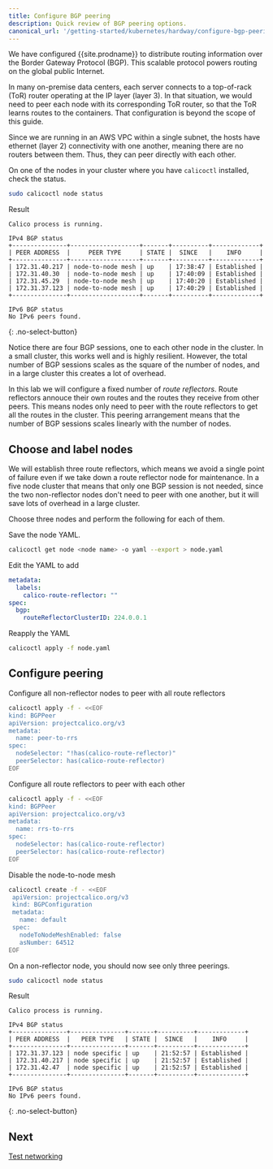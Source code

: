 ```yaml
---
title: Configure BGP peering
description: Quick review of BGP peering options. 
canonical_url: '/getting-started/kubernetes/hardway/configure-bgp-peering'
---
```


We have configured {{site.prodname}} to distribute routing information over the
Border Gateway Protocol (BGP). This scalable protocol powers routing on the global
public Internet.

In many on-premise data centers, each server connects to a top-of-rack (ToR) router
operating at the IP layer (layer 3). In that situation, we would need to peer each node
with its corresponding ToR router, so that the ToR learns routes to the containers. That
configuration is beyond the scope of this guide.

Since we are running in an AWS VPC within a single subnet, the hosts have ethernet (layer 2)
connectivity with one another, meaning there are no routers between them. Thus, they can peer
directly with each other.

On one of the nodes in your cluster where you have `calicoctl` installed, check the status.

```bash
sudo calicoctl node status
```

Result

```
Calico process is running.

IPv4 BGP status
+---------------+-------------------+-------+----------+-------------+
| PEER ADDRESS  |     PEER TYPE     | STATE |  SINCE   |    INFO     |
+---------------+-------------------+-------+----------+-------------+
| 172.31.40.217 | node-to-node mesh | up    | 17:38:47 | Established |
| 172.31.40.30  | node-to-node mesh | up    | 17:40:09 | Established |
| 172.31.45.29  | node-to-node mesh | up    | 17:40:20 | Established |
| 172.31.37.123 | node-to-node mesh | up    | 17:40:29 | Established |
+---------------+-------------------+-------+----------+-------------+

IPv6 BGP status
No IPv6 peers found.
```
{: .no-select-button}

Notice there are four BGP sessions, one to each other node in the cluster. In a small cluster, this
works well and is highly resilient. However, the total number of BGP sessions scales as the square
of the number of nodes, and in a large cluster this creates a lot of overhead.

In this lab we will configure a fixed number of _route reflectors_. Route reflectors annouce their
own routes and the routes they receive from other peers. This means nodes only need to peer with the
route reflectors to get all the routes in the cluster. This peering arrangement means that the number
of BGP sessions scales linearly with the number of nodes.

## Choose and label nodes

We will establish three route reflectors, which means we avoid a single point of failure even if we take down
a route reflector node for maintenance. In a five node cluster that means that only one BGP session is not
needed, since the two non-reflector nodes don't need to peer with one another, but it will save lots of overhead
in a large cluster.

Choose three nodes and perform the following for each of them.

Save the node YAML.

```bash
calicoctl get node <node name> -o yaml --export > node.yaml
```

Edit the YAML to add

```yaml
metadata:
  labels:
    calico-route-reflector: ""
spec:
  bgp:
    routeReflectorClusterID: 224.0.0.1
```

Reapply the YAML

```bash
calicoctl apply -f node.yaml
```

## Configure peering

Configure all non-reflector nodes to peer with all route reflectors

```bash
calicoctl apply -f - <<EOF
kind: BGPPeer
apiVersion: projectcalico.org/v3
metadata:
  name: peer-to-rrs
spec:
  nodeSelector: "!has(calico-route-reflector)"
  peerSelector: has(calico-route-reflector)
EOF
```

Configure all route reflectors to peer with each other

```bash
calicoctl apply -f - <<EOF
kind: BGPPeer
apiVersion: projectcalico.org/v3
metadata:
  name: rrs-to-rrs
spec:
  nodeSelector: has(calico-route-reflector)
  peerSelector: has(calico-route-reflector)
EOF
```

Disable the node-to-node mesh

```bash
calicoctl create -f - <<EOF
 apiVersion: projectcalico.org/v3
 kind: BGPConfiguration
 metadata:
   name: default
 spec:
   nodeToNodeMeshEnabled: false
   asNumber: 64512
EOF
```

On a non-reflector node, you should now see only three peerings.

```bash
sudo calicoctl node status
```

Result

```
Calico process is running.

IPv4 BGP status
+---------------+---------------+-------+----------+-------------+
| PEER ADDRESS  |   PEER TYPE   | STATE |  SINCE   |    INFO     |
+---------------+---------------+-------+----------+-------------+
| 172.31.37.123 | node specific | up    | 21:52:57 | Established |
| 172.31.40.217 | node specific | up    | 21:52:57 | Established |
| 172.31.42.47  | node specific | up    | 21:52:57 | Established |
+---------------+---------------+-------+----------+-------------+

IPv6 BGP status
No IPv6 peers found.
```
{: .no-select-button}

## Next

[Test networking](./test-networking)
